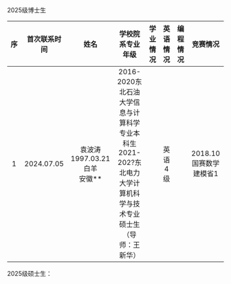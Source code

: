 2025级博士生

序|首次联系时间|姓名|学校院系专业年级|学业情况|英语情况|编程情况|竞赛情况
:-:|:-:|:-:|:-:|:-:|:-:|:-:|:-:
1|2024.07.05|袁波涛<BR>1997.03.21白羊<BR>安徽**|2016-2020东北石油大学信息与计算科学专业本科生<BR>2021-202?东北电力大学计算机科学与技术专业硕士生（导师：王新华）||英语4级||2018.10国赛数学建模省1|2019.07数据挖掘挑战赛国2<BR>2022.03美赛数学建模H

2025级硕士生：
